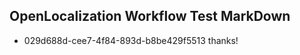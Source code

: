 ## OpenLocalization Workflow Test MarkDown
* 029d688d-cee7-4f84-893d-b8be429f5513 
thanks!<!--HONumber=Mar16_HO3-->
